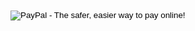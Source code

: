  <form class = 'chat flex-in' action="https://www.paypal.com/cgi-bin/webscr" method="post" target="_top">
      <input type="hidden" name="cmd" value="_s-xclick">
      <input type="hidden" name="hosted_button_id" value="MNA3NP4AHCM2E">
      <input type="image" src="https://www.paypalobjects.com/en_US/i/btn/btn_donate_SM.gif" border="0" name="submit" alt="PayPal - The safer, easier way to pay online!">
      <img alt="" border="0" src="https://www.paypalobjects.com/en_US/i/scr/pixel.gif" width="1" height="1">
     </form>
<a href = '{{site.baseurl}}/contact' class = 'chat flex-in'>
  <i class = 'icon icon-chat' aria-hidden = 'true'></i>
</a>
